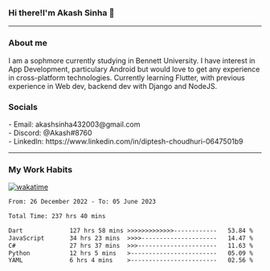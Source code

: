 <h3>Hi there!I'm Akash Sinha 👋</h3>

--- 

<h3>About me</h3>
I am a sophmore currently studying in Bennett University. I have interest in App Development, particulary Android but would love to get any experience in cross-platform technologies. Currently learning Flutter, with previous experience in Web dev, backend dev with Django and NodeJS.

<h3>Socials</h3>
 - Email: akashsinha432003@gmail.com<br>
 - Discord: @Akash#8760<br>
 - LinkedIn: https://www.linkedin.com/in/diptesh-choudhuri-0647501b9<br>


---

<h3>My Work Habits</h3>

[![wakatime](https://wakatime.com/badge/user/938b2951-49cf-4810-9b9e-c17cde3d3343.svg)](https://wakatime.com/@938b2951-49cf-4810-9b9e-c17cde3d3343)

<!--START_SECTION:waka-->

```txt
From: 26 December 2022 - To: 05 June 2023

Total Time: 237 hrs 40 mins

Dart             127 hrs 58 mins >>>>>>>>>>>>>------------   53.84 %
JavaScript       34 hrs 23 mins  >>>>---------------------   14.47 %
C#               27 hrs 37 mins  >>>----------------------   11.63 %
Python           12 hrs 5 mins   >------------------------   05.09 %
YAML             6 hrs 4 mins    >------------------------   02.56 %
```

<!--END_SECTION:waka-->

